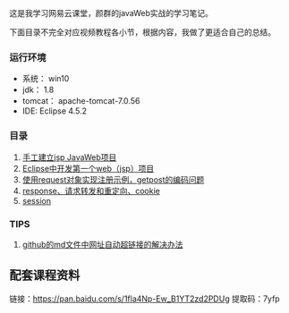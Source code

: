 这是我学习网易云课堂，颜群的javaWeb实战的学习笔记。

下面目录不完全对应视频教程各小节，根据内容，我做了更适合自己的总结。



### 运行环境

- 系统：	win10
- jdk：              1.8
- tomcat：     apache-tomcat-7.0.56
- IDE:             Eclipse 4.5.2



### 目录
1. [手工建立jsp JavaWeb项目](docus/手工建立jspJavaWeb项目.md)
2. [Eclipse中开发第一个web（jsp）项目](https://www.cnblogs.com/cq0143/p/10674637.html)
3. [使用request对象实现注册示例，getpost的编码问题](https://www.cnblogs.com/cq0143/p/10675316.html)
4. [response、请求转发和重定向、cookie](docus/response、请求转发和重定向、cookie.md)
5. [session](docus/session.md)



### TIPS

1. [github的md文件中网址自动超链接的解决办法](docus/github中md文件网址自动超链接的解决办法.md)



## 配套课程资料

链接：https://pan.baidu.com/s/1fla4Np-Ew_B1YT2zd2PDUg 提取码：7yfp 

